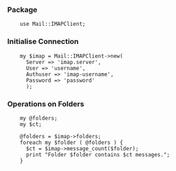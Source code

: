 <!--
Categories:
  - perl
Tags:
  - perl
  - imap
-->

### Package ###

        use Mail::IMAPClient;

### Initialise Connection ###

        my $imap = Mail::IMAPClient->new(
          Server => 'imap.server',
          User => 'username',
          Authuser => 'imap-username',
          Password => 'password'
          );

### Operations on Folders ###


        my @folders;
        my $ct;
        
        @folders = $imap->folders;
        foreach my $folder ( @folders ) {
          $ct = $imap->message_count($folder);
          print "Folder $folder contains $ct messages.";
        }

